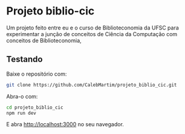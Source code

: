 # Projeto biblio-cic
Um projeto feito entre eu e o curso de Biblioteconomia da UFSC para experimentar a junção de conceitos
de Ciência da Computação com conceitos de Biblioteconomia,

## Testando

Baixe o repositório com:

```bash
git clone https://github.com/CalebMartim/projeto_biblio_cic.git
```

Abra-o com:

```bash
cd projeto_biblio_cic
npm run dev
```

E abra [http://localhost:3000](http://localhost:3000) no seu navegador.
